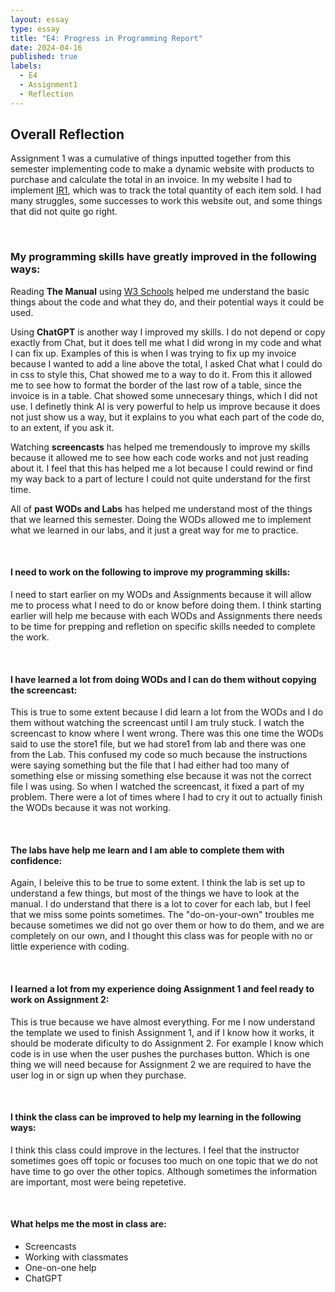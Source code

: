 ```yaml
---
layout: essay
type: essay
title: "E4: Progress in Programming Report"
date: 2024-04-16
published: true
labels:
  - E4
  - Assignment1
  - Reflection
---
```

<h2> Overall Reflection</h2>
<p>
  Assignment 1 was a cumulative of things inputted together from this semester implementing code to make a dynamic website with products to purchase and calculate the total in an invoice. In my website I had to implement <a href="https://dport96.github.io/ITM352/morea/130.Assignment1/experience-Assignment1.html" target="_blank">IR1</a>, which was to track the total quantity of each item sold. I had many struggles, some successes to work this website out, and some things that did not quite go right.
</p>

<br>

<h3>My programming skills have greatly improved in the following ways:</h3>
<p>
  Reading <b>The Manual</b> using <a href="https://www.w3schools.com/" target="_blank">W3 Schools</a> helped me understand the basic things about the code and what they do, and their potential ways it could be used. 
</p>

<p>
  Using <b>ChatGPT</b> is another way I improved my skills. I do not depend or copy exactly from Chat, but it does tell me what I did wrong in my code and what I can fix up. Examples of this is when I was trying to fix up my invoice because I wanted to add a line above the total, I asked Chat what I could do in css to style this, Chat showed me to a way to do it. From this it allowed me to see how to format the border of the last row of a table, since the invoice is in a table. Chat showed some unnecesary things, which I did not use. I definetly think AI is very powerful to help us improve because it does not just show us a way, but it explains to you what each part of the code do, to an extent, if you ask it.
</p>

<p>
  Watching <b>screencasts</b> has helped me tremendously to improve my skills because it allowed me to see how each code works and not just reading about it. I feel that this has helped me a lot because I could rewind or find my way back to a part of lecture I could not quite understand for the first time. 
</p>

<p>
  All of <b>past WODs and Labs</b> has helped me understand most of the things that we learned this semester. Doing the WODs allowed me to implement what we learned in our labs, and it just a great way for me to practice.
</p>

<br>

<h4>I need to work on the following to improve my programming skills:</h4>
<p>
  I need to start earlier on my WODs and Assignments because it will allow me to process what I need to do or know before doing them. I think starting earlier will help me because with each WODs and Assignments there needs to be time for prepping and refletion on specific skills needed to complete the work. 
</p>

<br>

<h4>I have learned a lot from doing WODs and I can do them without copying the screencast:</h4>
<p>
  This is true to some extent because I did learn a lot from the WODs and I do them without watching the screencast until I am truly stuck. I watch the screencast to know where I went wrong. There was this one time the WODs said to use the store1 file, but we had store1 from lab and there was one from the Lab. This confused my code so much because the instructions were saying something but the file that I had either had too many of something else or missing something else because it was not the correct file I was using. So when I watched the screencast, it fixed a part of my problem. There were a lot of times where I had to cry it out to actually finish the WODs because it was not working.
</p>

<br>

<h4>The labs have help me learn and I am able to complete them with confidence:</h4>
<p>
  Again, I beleive this to be true to some extent. I think the lab is set up to understand a few things, but most of the things we have to look at the manual. I do understand that there is a lot to cover for each lab, but I feel that we miss some points sometimes. The "do-on-your-own" troubles me because sometimes we did not go over them or how to do them, and we are completely on our own, and I thought this class was for people with no or little experience with coding.
</p>

<br>

<h4>I learned a lot from my experience doing Assignment 1 and feel ready to work on Assignment 2:</h4>

<p>
  This is true because we have almost everything. For me I now understand the template we used to finish Assignment 1, and if I know how it works, it should be moderate dificulty to do Assignment 2. For example I know which code is in use when the user pushes the purchases button. Which is one thing we will need because for Assignment 2 we are required to have the user log in or sign up when they purchase. 
</p>

<br>

<h4>I think the class can be improved to help my learning in the following ways:</h4>

<p>
  I think this class could improve in the lectures. I feel that the instructor sometimes goes off topic or focuses too much on one topic that we do not have time to go over the other topics. Although sometimes the information are important, most were being repetetive.
</p>

<br>

<h4>What helps me the most in class are:</h4>
<ul>
  <li>Screencasts</li>
  <li>Working with classmates</li>
  <li>One-on-one help</li>
  <li>ChatGPT</li>
</ul>


